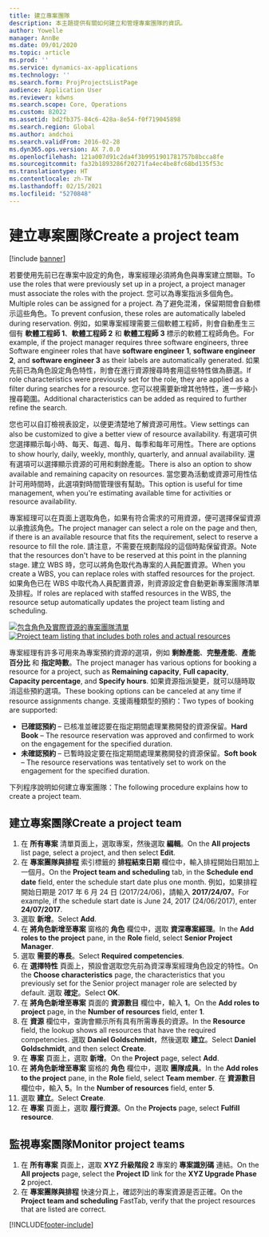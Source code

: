 ```yaml
---
title: 建立專案團隊
description: 本主題提供有關如何建立和管理專案團隊的資訊。
author: Yowelle
manager: AnnBe
ms.date: 09/01/2020
ms.topic: article
ms.prod: ''
ms.service: dynamics-ax-applications
ms.technology: ''
ms.search.form: ProjProjectsListPage
audience: Application User
ms.reviewer: kdwns
ms.search.scope: Core, Operations
ms.custom: 82022
ms.assetid: bd2fb375-84c6-428a-8e54-f0f719045898
ms.search.region: Global
ms.author: andchoi
ms.search.validFrom: 2016-02-28
ms.dyn365.ops.version: AX 7.0.0
ms.openlocfilehash: 121a007d91c2da4f3b9951901781757b8bcca8fe
ms.sourcegitcommit: fa32b1893286f20271fa4ec4be8fc68bd135f53c
ms.translationtype: HT
ms.contentlocale: zh-TW
ms.lasthandoff: 02/15/2021
ms.locfileid: "5270848"
---
```

# <a name="create-a-project-team"></a><span data-ttu-id="5842a-103">建立專案團隊</span><span class="sxs-lookup"><span data-stu-id="5842a-103">Create a project team</span></span>

[!include [banner](../includes/banner.md)]

<span data-ttu-id="5842a-104">若要使用先前已在專案中設定的角色，專案經理必須將角色與專案建立關聯。</span><span class="sxs-lookup"><span data-stu-id="5842a-104">To use the roles that were previously set up in a project, a project manager must associate the roles with the project.</span></span> <span data-ttu-id="5842a-105">您可以為專案指派多個角色。</span><span class="sxs-lookup"><span data-stu-id="5842a-105">Multiple roles can be assigned for a project.</span></span> <span data-ttu-id="5842a-106">為了避免混淆，保留期間會自動標示這些角色。</span><span class="sxs-lookup"><span data-stu-id="5842a-106">To prevent confusion, these roles are automatically labeled during reservation.</span></span> <span data-ttu-id="5842a-107">例如，如果專案經理需要三個軟體工程師，則會自動產生三個有 **軟體工程師 1**、**軟體工程師 2** 和 **軟體工程師 3** 標示的軟體工程師角色。</span><span class="sxs-lookup"><span data-stu-id="5842a-107">For example, if the project manager requires three software engineers, three Software engineer roles that have **software engineer 1**, **software engineer 2**, and **software engineer 3** as their labels are automatically generated.</span></span> <span data-ttu-id="5842a-108">如果先前已為角色設定角色特性，則會在進行資源搜尋時套用這些特性做為篩選。</span><span class="sxs-lookup"><span data-stu-id="5842a-108">If role characteristics were previously set for the role, they are applied as a filter during searches for a resource.</span></span> <span data-ttu-id="5842a-109">您可以視需要新增其他特性，進一步縮小搜尋範圍。</span><span class="sxs-lookup"><span data-stu-id="5842a-109">Additional characteristics can be added as required to further refine the search.</span></span>

<span data-ttu-id="5842a-110">您也可以自訂檢視表設定，以便更清楚地了解資源可用性。</span><span class="sxs-lookup"><span data-stu-id="5842a-110">View settings can also be customized to give a better view of resource availability.</span></span> <span data-ttu-id="5842a-111">有選項可供您選擇顯示每小時、每天、每週、每月、每季和每年可用性。</span><span class="sxs-lookup"><span data-stu-id="5842a-111">There are options to show hourly, daily, weekly, monthly, quarterly, and annual availability.</span></span> <span data-ttu-id="5842a-112">還有選項可以選擇顯示資源的可用和剩餘產能。</span><span class="sxs-lookup"><span data-stu-id="5842a-112">There is also an option to show available and remaining capacity on resources.</span></span> <span data-ttu-id="5842a-113">當您要為活動或資源可用性估計可用時間時，此選項對時間管理很有幫助。</span><span class="sxs-lookup"><span data-stu-id="5842a-113">This option is useful for time management, when you're estimating available time for activities or resource availability.</span></span>

<span data-ttu-id="5842a-114">專案經理可以在頁面上選取角色，如果有符合需求的可用資源，便可選擇保留資源以承擔該角色。</span><span class="sxs-lookup"><span data-stu-id="5842a-114">The project manager can select a role on the page and then, if there is an available resource that fits the requirement, select to reserve a resource to fill the role.</span></span> <span data-ttu-id="5842a-115">請注意，不需要在規劃階段的這個時點保留資源。</span><span class="sxs-lookup"><span data-stu-id="5842a-115">Note that the resources don't have to be reserved at this point in the planning stage.</span></span> <span data-ttu-id="5842a-116">建立 WBS 時，您可以將角色取代為專案的人員配置資源。</span><span class="sxs-lookup"><span data-stu-id="5842a-116">When you create a WBS, you can replace roles with staffed resources for the project.</span></span> <span data-ttu-id="5842a-117">如果角色已在 WBS 中取代為人員配置資源，則資源設定會自動更新專案團隊清單及排程。</span><span class="sxs-lookup"><span data-stu-id="5842a-117">If roles are replaced with staffed resources in the WBS, the resource setup automatically updates the project team listing and scheduling.</span></span>

<span data-ttu-id="5842a-118">[![包含角色及實際資源的專案團隊清單](./media/projectresourcing03-1024x368.jpg)](./media/projectresourcing03.jpg)</span><span class="sxs-lookup"><span data-stu-id="5842a-118">[![Project team listing that includes both roles and actual resources](./media/projectresourcing03-1024x368.jpg)](./media/projectresourcing03.jpg)</span></span> 

<span data-ttu-id="5842a-119">專案經理有許多可用來為專案預約資源的選項，例如 **剩餘產能**、**完整產能**、**產能百分比** 和 **指定時數**。</span><span class="sxs-lookup"><span data-stu-id="5842a-119">The project manager has various options for booking a resource for a project, such as **Remaining capacity**, **Full capacity**, **Capacity percentage**, and **Specify hours**.</span></span> <span data-ttu-id="5842a-120">如果資源指派變更，就可以隨時取消這些預約選項。</span><span class="sxs-lookup"><span data-stu-id="5842a-120">These booking options can be canceled at any time if resource assignments change.</span></span> <span data-ttu-id="5842a-121">支援兩種類型的預約：</span><span class="sxs-lookup"><span data-stu-id="5842a-121">Two types of booking are supported:</span></span>

- <span data-ttu-id="5842a-122">**已確認預約** – 已核准並確認要在指定期間處理業務開發的資源保留。</span><span class="sxs-lookup"><span data-stu-id="5842a-122">**Hard Book** – The resource reservation was approved and confirmed to work on the engagement for the specified duration.</span></span>
- <span data-ttu-id="5842a-123">**未確認預約** – 已暫時設定要在指定期間處理業務開發的資源保留。</span><span class="sxs-lookup"><span data-stu-id="5842a-123">**Soft book** – The resource reservations was tentatively set to work on the engagement for the specified duration.</span></span>

<span data-ttu-id="5842a-124">下列程序說明如何建立專案團隊：</span><span class="sxs-lookup"><span data-stu-id="5842a-124">The following procedure explains how to create a project team.</span></span>

## <a name="create-a-project-team"></a><span data-ttu-id="5842a-125">建立專案團隊</span><span class="sxs-lookup"><span data-stu-id="5842a-125">Create a project team</span></span>

1. <span data-ttu-id="5842a-126">在 **所有專案** 清單頁面上，選取專案，然後選取 **編輯**。</span><span class="sxs-lookup"><span data-stu-id="5842a-126">On the **All projects** list page, select a project, and then select **Edit**.</span></span>
2. <span data-ttu-id="5842a-127">在 **專案團隊與排程** 索引標籤的 **排程結束日期** 欄位中，輸入排程開始日期加上一個月。</span><span class="sxs-lookup"><span data-stu-id="5842a-127">On the **Project team and scheduling** tab, in the **Schedule end date** field, enter the schedule start date plus one month.</span></span> <span data-ttu-id="5842a-128">例如，如果排程開始日期是 2017 年 6 月 24 日 (2017/24/06)，請輸入 **2017/24/07**。</span><span class="sxs-lookup"><span data-stu-id="5842a-128">For example, if the schedule start date is June 24, 2017 (24/06/2017), enter **24/07/2017**.</span></span>
3. <span data-ttu-id="5842a-129">選取 **新增**。</span><span class="sxs-lookup"><span data-stu-id="5842a-129">Select **Add**.</span></span>
4. <span data-ttu-id="5842a-130">在 **將角色新增至專案** 窗格的 **角色** 欄位中，選取 **資深專案經理**。</span><span class="sxs-lookup"><span data-stu-id="5842a-130">In the **Add roles to the project** pane, in the **Role** field, select **Senior Project Manager**.</span></span>
5. <span data-ttu-id="5842a-131">選取 **需要的專長**。</span><span class="sxs-lookup"><span data-stu-id="5842a-131">Select **Required competencies**.</span></span>
6. <span data-ttu-id="5842a-132">在 **選擇特性** 頁面上，預設會選取您先前為資深專案經理角色設定的特性。</span><span class="sxs-lookup"><span data-stu-id="5842a-132">On the **Choose characteristics** page, the characteristics that you previously set for the Senior project manager role are selected by default.</span></span> <span data-ttu-id="5842a-133">選取 **確定**。</span><span class="sxs-lookup"><span data-stu-id="5842a-133">Select **OK**.</span></span>
7. <span data-ttu-id="5842a-134">在 **將角色新增至專案** 頁面的 **資源數目** 欄位中，輸入 **1**。</span><span class="sxs-lookup"><span data-stu-id="5842a-134">On the **Add roles to project** page, in the **Number of resources** field, enter **1**.</span></span>
8. <span data-ttu-id="5842a-135">在 **資源** 欄位中，查詢會顯示所有具有所需專長的資源。</span><span class="sxs-lookup"><span data-stu-id="5842a-135">In the **Resource** field, the lookup shows all resources that have the required competencies.</span></span> <span data-ttu-id="5842a-136">選取 **Daniel Goldschmidt**，然後選取 **建立**。</span><span class="sxs-lookup"><span data-stu-id="5842a-136">Select **Daniel Goldschmidt**, and then select **Create**.</span></span>
9. <span data-ttu-id="5842a-137">在 **專案** 頁面上，選取 **新增**。</span><span class="sxs-lookup"><span data-stu-id="5842a-137">On the **Project** page, select **Add**.</span></span>
10. <span data-ttu-id="5842a-138">在 **將角色新增至專案** 窗格的 **角色** 欄位中，選取 **團隊成員**。</span><span class="sxs-lookup"><span data-stu-id="5842a-138">In the **Add roles to the project** pane, in the **Role** field, select **Team member**.</span></span> <span data-ttu-id="5842a-139">在 **資源數目** 欄位中，輸入 **5**。</span><span class="sxs-lookup"><span data-stu-id="5842a-139">In the **Number of resources** field, enter **5**.</span></span>
11. <span data-ttu-id="5842a-140">選取 **建立**。</span><span class="sxs-lookup"><span data-stu-id="5842a-140">Select **Create**.</span></span>
12. <span data-ttu-id="5842a-141">在 **專案** 頁面上，選取 **履行資源**。</span><span class="sxs-lookup"><span data-stu-id="5842a-141">On the **Projects** page, select **Fulfill resource**.</span></span>

## <a name="monitor-project-teams"></a><span data-ttu-id="5842a-142">監視專案團隊</span><span class="sxs-lookup"><span data-stu-id="5842a-142">Monitor project teams</span></span>
1. <span data-ttu-id="5842a-143">在 **所有專案** 頁面上，選取 **XYZ 升級階段 2** 專案的 **專案識別碼** 連結。</span><span class="sxs-lookup"><span data-stu-id="5842a-143">On the **All projects** page, select the **Project ID** link for the **XYZ Upgrade Phase 2** project.</span></span>
2. <span data-ttu-id="5842a-144">在 **專案團隊與排程** 快速分頁上，確認列出的專案資源是否正確。</span><span class="sxs-lookup"><span data-stu-id="5842a-144">On the **Project team and scheduling** FastTab, verify that the project resources that are listed are correct.</span></span>


[!INCLUDE[footer-include](../includes/footer-banner.md)]